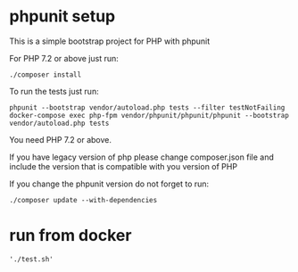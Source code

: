 phpunit setup
==========

This is a simple bootstrap project for PHP with phpunit

For PHP 7.2 or above just run:

```
./composer install

```

To run the tests just run:

```
phpunit --bootstrap vendor/autoload.php tests --filter testNotFailing
docker-compose exec php-fpm vendor/phpunit/phpunit/phpunit --bootstrap vendor/autoload.php tests
```
You need PHP 7.2 or above.


If you have legacy version of php please change composer.json file
and include the version that is compatible with you version of PHP


If you change the phpunit version do not forget to run:

```
./composer update --with-dependencies

```

# run from docker

```
'./test.sh'
```
